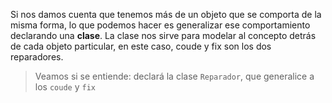 Si nos damos cuenta que tenemos más de un objeto que se comporta de la misma forma, lo que podemos hacer es generalizar ese comportamiento declarando una **clase**. La clase nos sirve para modelar al concepto detrás de cada objeto particular, en este caso, coude y fix son los dos reparadores.

> Veamos si se entiende: declará la clase `Reparador`, que generalice a los `coude` y `fix`